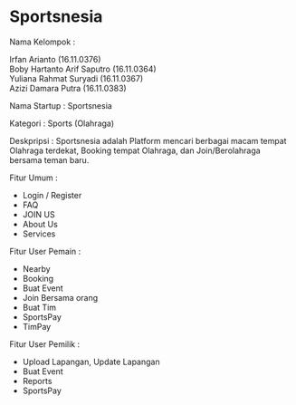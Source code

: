# Sportsnesia

Nama Kelompok :

Irfan Arianto (16.11.0376) <br>
Boby Hartanto Arif Saputro (16.11.0364)<br>
Yuliana Rahmat Suryadi (16.11.0367)<br>
Azizi Damara Putra (16.11.0383)<br>

Nama Startup : Sportsnesia

Kategori : Sports (Olahraga)

Deskpripsi : Sportsnesia adalah Platform mencari berbagai macam tempat Olahraga terdekat, Booking tempat Olahraga, dan Join/Berolahraga bersama teman baru.

Fitur Umum :

- Login / Register
- FAQ
- JOIN US
- About Us
- Services

Fitur User Pemain :
- Nearby
- Booking
- Buat Event
- Join Bersama orang
- Buat Tim
- SportsPay
- TimPay

Fitur User Pemilik :
- Upload Lapangan, Update Lapangan
- Buat Event
- Reports
- SportsPay
